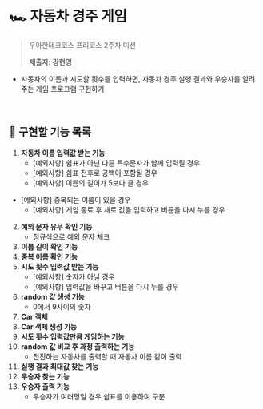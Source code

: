 # 🏎️ 자동차 경주 게임

> 우아한테크코스 프리코스 2주차 미션
>
> **제출자: 강현영**

* 자동차의 이름과 시도할 횟수를 입력하면, 자동차 경주 실행 결과와 우승자를 알려주는 게임 프로그램 구현하기

<br>

## 🎯 구현할 기능 목록

1. **자동차 이름 입력값 받는 기능**
   * [예외사항] 쉼표가 아닌 다른 특수문자가 함께 입력될 경우
   * [예외사항] 쉼표 전후로 공백이 포함될 경우
   * [예외사항] 이름의 길이가 5보다 클 경우
* [예외사항] 중복되는 이름이 있을 경우
   * [예외사항] 게임 종료 후 새로 값을 입력하고 버튼을 다시 누를 경우
2. **예외 문자 유무 확인 기능**
   * 정규식으로 예외 문자 체크
3. **이름 길이 확인 기능**
4. **중복 이름 확인 기능**
5. **시도 횟수 입력값 받는 기능**
   * [예외사항] 숫자가 아닐 경우
   * [예외사항] 입력값을 바꾸고 버튼을 다시 누를 경우
6. **random 값 생성 기능**
   * 0에서 9사이의 숫자
7. **Car 객체** 
8. **Car 객체 생성 기능**
9. **시도 횟수 입력값만큼 게임하는 기능**
10. **random 값 비교 후 과정 출력하는 기능**
    * 전진하는 자동차를 출력할 때 자동차 이름 같이 출력
11. **실행 결과 최대값 찾는 기능**
12. **우승자 찾는 기능**
13. **우승자 출력 기능**
    * 우승자가 여러명일 경우 쉼표를 이용하여 구분
